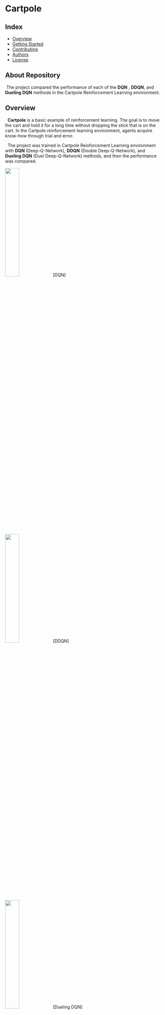 
# Cartpole
## Index
  - [Overview](#overview) 
  - [Getting Started](#getting-started)
  - [Contributing](#contributing)
  - [Authors](#authors)
  - [License](#license)

## About Repository
<!--Wirte one paragraph of project description -->  
&nbsp;The project compared the performance of each of the **DQN** , **DDQN**, and **Dueling DQN**  methods in the Cartpole Reinforcement Learning environment.

## Overview
<!-- Write Overview about this project -->
&nbsp; **Cartpole** is a basic example of reinforcement learning. The goal is to move the cart and hold it for a long time without dropping the stick that is on the cart. In the Cartpole reinforcement learning environment, agents acquire know-how through trial and error.

&nbsp; The project was trained in Cartpole Reinforcement Learning environment with **DQN** (Deep-Q-Network), **DDQN** (Double Deep-Q-Network), and **Dueling DQN** (Duel Deep-Q-Network) methods, and then the performance was compared.


<img width="30%" src="https://user-images.githubusercontent.com/48477448/160280995-bd539fe0-7784-4947-bc5c-afa8c1a97a41.gif"/> [DQN]

<img width="30%" src="https://user-images.githubusercontent.com/48477448/160281025-545b4cb5-6ff1-4d49-9bc0-52013e6af5af.gif"/> [DDQN]
  
<img width="30%" src="https://user-images.githubusercontent.com/48477448/160281056-56fe599e-68d7-47da-86d7-8822f253a33b.gif"/> [Dueling DQN]


=> [Project Description and result (detail)](https://star7sss.tistory.com/357) (My Blog)

## Getting Started
**click `Code - Download ZIP` and  unzip it**

###  Start experiment

1. Open the `jupyter notebook` with pytorch installed.
2. Run `Cartpole_DQN/DDQN/Dueling DQN.ipynb`.

If you don't have the `jupyter notebook` on your computer, install it from [this link](https://star7sss.tistory.com/30).

If you don't have the `openAI gym` library, please install it from [this link](https://gym.openai.com/).

## Contributing
<!-- Write the way to contribute -->
I am looking for someone to help with this project. Please advise and point out.  
Please read [CONTRIBUTING.md](CONTRIBUTING.md) for details on our code
of conduct, and the process for submitting pull requests to us.

## Authors
  - [jangThang](https://github.com/JangThang) - **Wooyoung Jang** - <star7sss@naver.com>
 
See also the list of [contributors](https://github.com/jangThang/readmeTemplate/contributors) who participated in this project.
<!--
## Used or Referenced Projects
 - [referenced Project](project link) - **LICENSE** - little-bit introduce
-->

## License

```
MIT License

Copyright (c) 2022 jangThang

Permission is hereby granted, free of charge, to any person obtaining a copy
of this software and associated documentation files (the "Software"), to deal
in the Software without restriction, including without limitation the rights
to use, copy, modify, merge, publish, distribute, sublicense, and/or sell
copies of the Software, and to permit persons to whom the Software is
furnished to do so, subject to the following conditions:

The above copyright notice and this permission notice shall be included in all
copies or substantial portions of the Software.

THE SOFTWARE IS PROVIDED "AS IS", WITHOUT WARRANTY OF ANY KIND, EXPRESS OR
IMPLIED, INCLUDING BUT NOT LIMITED TO THE WARRANTIES OF MERCHANTABILITY,
FITNESS FOR A PARTICULAR PURPOSE AND NONINFRINGEMENT. IN NO EVENT SHALL THE
AUTHORS OR COPYRIGHT HOLDERS BE LIABLE FOR ANY CLAIM, DAMAGES OR OTHER
LIABILITY, WHETHER IN AN ACTION OF CONTRACT, TORT OR OTHERWISE, ARISING FROM,
OUT OF OR IN CONNECTION WITH THE SOFTWARE OR THE USE OR OTHER DEALINGS IN THE
SOFTWARE.
```
